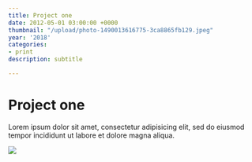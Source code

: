 ```yaml
---
title: Project one
date: 2012-05-01 03:00:00 +0000
thumbnail: "/upload/photo-1490013616775-3ca8865fb129.jpeg"
year: '2018'
categories:
- print
description: subtitle

---
```

# Project one

Lorem ipsum dolor sit amet, consectetur adipisicing elit, sed do eiusmod tempor incididunt ut labore et dolore magna aliqua.

![](/upload/photo-1490013616775-3ca8865fb129.jpeg)